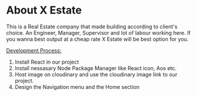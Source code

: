 # About X Estate
This is a Real Estate company that made building according to client's choice. An Engineer, Manager, Supervisor and lot of labour working here. If you wanna best output at a cheap rate X Estate will be best option for you.

<u> Development Process: </u>

<ol>
 <li> Install React in our project </li>
 <li> Install nessasary Node Package Manager like React icon, Aos etc. </li>
 <li> Host image on cloudinary and use the cloudinary image link to our project. </li>
 <li> Design the Navigation menu and the Home section</li>
</ol>
